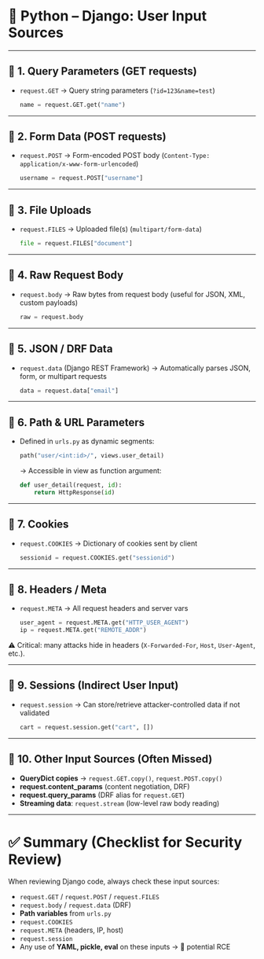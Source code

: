 # 🐍 **Python – Django: User Input Sources**

---

## 🔹 **1. Query Parameters (GET requests)**

* `request.GET` → Query string parameters (`?id=123&name=test`)

  ```python
  name = request.GET.get("name")
  ```

---

## 🔹 **2. Form Data (POST requests)**

* `request.POST` → Form-encoded POST body (`Content-Type: application/x-www-form-urlencoded`)

  ```python
  username = request.POST["username"]
  ```

---

## 🔹 **3. File Uploads**

* `request.FILES` → Uploaded file(s) (`multipart/form-data`)

  ```python
  file = request.FILES["document"]
  ```

---

## 🔹 **4. Raw Request Body**

* `request.body` → Raw bytes from request body (useful for JSON, XML, custom payloads)

  ```python
  raw = request.body
  ```

---

## 🔹 **5. JSON / DRF Data**

* `request.data` (Django REST Framework) → Automatically parses JSON, form, or multipart requests

  ```python
  data = request.data["email"]
  ```

---

## 🔹 **6. Path & URL Parameters**

* Defined in `urls.py` as dynamic segments:

  ```python
  path("user/<int:id>/", views.user_detail)
  ```

  → Accessible in view as function argument:

  ```python
  def user_detail(request, id):
      return HttpResponse(id)
  ```

---

## 🔹 **7. Cookies**

* `request.COOKIES` → Dictionary of cookies sent by client

  ```python
  sessionid = request.COOKIES.get("sessionid")
  ```

---

## 🔹 **8. Headers / Meta**

* `request.META` → All request headers and server vars

  ```python
  user_agent = request.META.get("HTTP_USER_AGENT")
  ip = request.META.get("REMOTE_ADDR")
  ```

⚠️ Critical: many attacks hide in headers (`X-Forwarded-For`, `Host`, `User-Agent`, etc.).

---

## 🔹 **9. Sessions (Indirect User Input)**

* `request.session` → Can store/retrieve attacker-controlled data if not validated

  ```python
  cart = request.session.get("cart", [])
  ```

---

## 🔹 **10. Other Input Sources (Often Missed)**

* **QueryDict copies** → `request.GET.copy()`, `request.POST.copy()`
* **request.content\_params** (content negotiation, DRF)
* **request.query\_params** (DRF alias for `request.GET`)
* **Streaming data**: `request.stream` (low-level raw body reading)

---

# ✅ **Summary (Checklist for Security Review)**

When reviewing Django code, always check these input sources:

* `request.GET` / `request.POST` / `request.FILES`
* `request.body` / `request.data` (DRF)
* **Path variables** from `urls.py`
* `request.COOKIES`
* `request.META` (headers, IP, host)
* `request.session`
* Any use of **YAML, pickle, eval** on these inputs → 🚨 potential RCE
